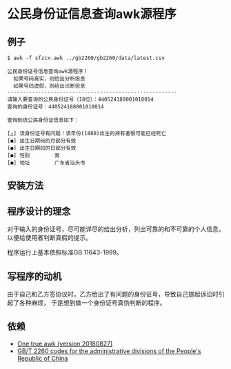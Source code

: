 # 公民身份证信息查询awk源程序

## 例子

```
$ awk -f sfzcx.awk ../gb2260/gb2260/data/latest.csv

公民身份证号信息查询awk源程序！
  如果号码真实，则给出分析信息
  如果号码虚假，则给出诊断信息
-------------------------------------------------------
请输入要查询的公民身份证号（18位）：440524188001010014
查询的身份证号：440524188001010014

查询到该公民身份证信息如下：

[△] 该身份证号有问题！该年份(1880)出生的持有者很可能已经死亡
[●] 出生日期码的月部分有效
[●] 出生日期码的日部分有效
[●] 性别        男
[●] 地址        广东省汕头市

```

## 安装方法

## 程序设计的理念

对于输入的身份证号，尽可能详尽的给出分析，列出可靠的和不可靠的个人信息，以便给使用者判断真假的提示。

程序运行上基本依照标准GB 11643-1999。

## 写程序的动机

由于自己和乙方签协议时，乙方给出了有问题的身份证号，导致自己提起诉讼时引起了各种麻烦，
于是想到做一个身份证号真伪判断的程序。

## 依赖

- [One true awk (version 20180827)](https://github.com/onetrueawk/awk)
- [GB/T 2260 codes for the administrative divisions of the People's Republic of China](https://github.com/khaeru/gb2260)
